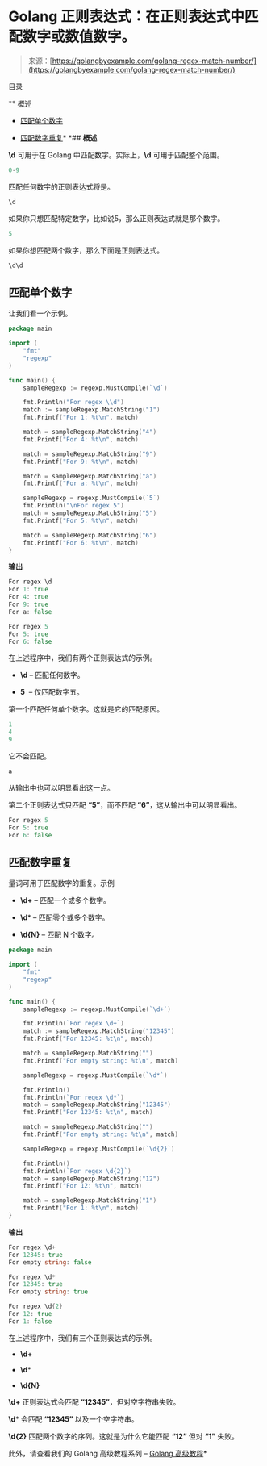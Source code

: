 <!--yml

类别：未分类

日期：2024-10-13 06:38:13

-->

# Golang 正则表达式：在正则表达式中匹配数字或数值数字。

> 来源：[https://golangbyexample.com/golang-regex-match-number/](https://golangbyexample.com/golang-regex-match-number/)

目录

**   [概述](#Overview "Overview")

+   [匹配单个数字](#Match_a_single_digit "Match a single digit")

+   [匹配数字重复](#Match_Repetition_of_digit "Match Repetition of digit")*  *## **概述**

**\d** 可用于在 Golang 中匹配数字。实际上，**\d** 可用于匹配整个范围。

```go
0-9
```

匹配任何数字的正则表达式将是。

```go
\d
```

如果你只想匹配特定数字，比如说5，那么正则表达式就是那个数字。

```go
5
```

如果你想匹配两个数字，那么下面是正则表达式。

```go
\d\d
```

## **匹配单个数字**

让我们看一个示例。

```go
package main

import (
	"fmt"
	"regexp"
)

func main() {
	sampleRegexp := regexp.MustCompile(`\d`)

	fmt.Println("For regex \\d")
	match := sampleRegexp.MatchString("1")
	fmt.Printf("For 1: %t\n", match)

	match = sampleRegexp.MatchString("4")
	fmt.Printf("For 4: %t\n", match)

	match = sampleRegexp.MatchString("9")
	fmt.Printf("For 9: %t\n", match)

	match = sampleRegexp.MatchString("a")
	fmt.Printf("For a: %t\n", match)

	sampleRegexp = regexp.MustCompile(`5`)
	fmt.Println("\nFor regex 5")
	match = sampleRegexp.MatchString("5")
	fmt.Printf("For 5: %t\n", match)

	match = sampleRegexp.MatchString("6")
	fmt.Printf("For 6: %t\n", match)
}
```

**输出**

```go
For regex \d
For 1: true
For 4: true
For 9: true
For a: false

For regex 5
For 5: true
For 6: false
```

在上述程序中，我们有两个正则表达式的示例。

+   **\d** – 匹配任何数字。

+   **5**  – 仅匹配数字五。

第一个匹配任何单个数字。这就是它的匹配原因。

```go
1
4
9
```

它不会匹配。

```go
a
```

从输出中也可以明显看出这一点。

第二个正则表达式只匹配 **“5”**，而不匹配 **“6”**，这从输出中可以明显看出。

```go
For regex 5
For 5: true
For 6: false
```

## **匹配数字重复**

量词可用于匹配数字的重复。示例

+   **\d+** – 匹配一个或多个数字。

+   **\d*** – 匹配零个或多个数字。

+   **\d{N}** – 匹配 N 个数字。

```go
package main

import (
	"fmt"
	"regexp"
)

func main() {
	sampleRegexp := regexp.MustCompile(`\d+`)

	fmt.Println(`For regex \d+`)
	match := sampleRegexp.MatchString("12345")
	fmt.Printf("For 12345: %t\n", match)

	match = sampleRegexp.MatchString("")
	fmt.Printf("For empty string: %t\n", match)

	sampleRegexp = regexp.MustCompile(`\d*`)

	fmt.Println()
	fmt.Println(`For regex \d*`)
	match = sampleRegexp.MatchString("12345")
	fmt.Printf("For 12345: %t\n", match)

	match = sampleRegexp.MatchString("")
	fmt.Printf("For empty string: %t\n", match)

	sampleRegexp = regexp.MustCompile(`\d{2}`)

	fmt.Println()
	fmt.Println(`For regex \d{2}`)
	match = sampleRegexp.MatchString("12")
	fmt.Printf("For 12: %t\n", match)

	match = sampleRegexp.MatchString("1")
	fmt.Printf("For 1: %t\n", match)
}
```

**输出**

```go
For regex \d+
For 12345: true
For empty string: false

For regex \d*
For 12345: true
For empty string: true

For regex \d{2}
For 12: true
For 1: false
```

在上述程序中，我们有三个正则表达式的示例。

+   **\d+**

+   **\d***

+   **\d{N}**

**\d+** 正则表达式会匹配 **“12345”**，但对空字符串失败。

**\d*** 会匹配 **“12345”** 以及一个空字符串。

**\d{2}** 匹配两个数字的序列。这就是为什么它能匹配 **“12”** 但对 **“1”** 失败。

此外，请查看我们的 Golang 高级教程系列 – [Golang 高级教程](https://golangbyexample.com/golang-comprehensive-tutorial/)*
